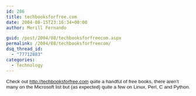 ```yaml
---
id: 286
title: techbooksforfree.com
date: 2004-08-15T23:16:34+00:00
author: Merill Fernando

guid: /post/2004/08/techbooksforfreecom.aspx
permalink: /2004/08/techbooksforfreecom/
dsq_thread_id:
  - "77712883"
categories:
  - Technology
---
```



<div class=Section1>

<p class=MsoNormal><font size=2 face=Arial><span style='font-size:10.0pt;
font-family:Arial'>Check out <a href="http://techbooksforfree.com/">http://techbooksforfree.com</a>
quite a handful of free books, there aren&#8217;t many on the Microsoft list
but (as expected) quite a few on Linux, Perl, C and Python.<o:p></o:p></span></font></p>

</div>

